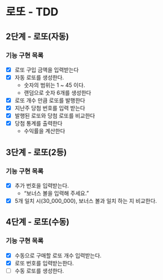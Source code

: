 # 로또 - TDD


## 2단계 - 로또(자동)

### 기능 구현 목록

- [x] 로또 구입 금액을 입력받는다
- [X] 자동 로또를 생성한다.
  - 숫자의 범위는 1 ~ 45 이다.
  - 랜덤으로 숫자 6개를 생성한다
- [x] 로또 개수 만큼 로또를 발행한다
- [x] 지난주 당첨 번호를 입력 받는다
- [x] 발행된 로또와 당첨 로또를 비교한다
- [x] 당첨 통계를 출력한다
  - 수익률을 계산한다


## 3단계 - 로또(2등)

### 기능 구현 목록

- [x] 추가 번호을 입력받는다.
  - “보너스 볼을 입력해 주세요.”
- [x] 5개 일치 시(30_000_000), 보너스 볼과 일치 하는 지 비교한다.

## 4단계 - 로또(수동)

### 기능 구현 목록
- [x] 수동으로 구매할 로또 개수 입력받는다.
- [x] 로또 번호를 입력받는한다.
- [ ] 수동 로또를 생성한다.
